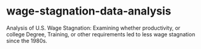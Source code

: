 # wage-stagnation-data-analysis
Analysis of U.S. Wage Stagnation: Examining whether productivity, or college Degree, Training, or other requirements led to less wage stagnation since the 1980s. 
